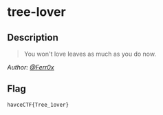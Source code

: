 # tree-lover
## Description
> You won't love leaves as much as you do now.

*Author: [@Ferr0x](https://github.com/Ferr0x)*
## Flag
`havceCTF{Tree_1over}`
